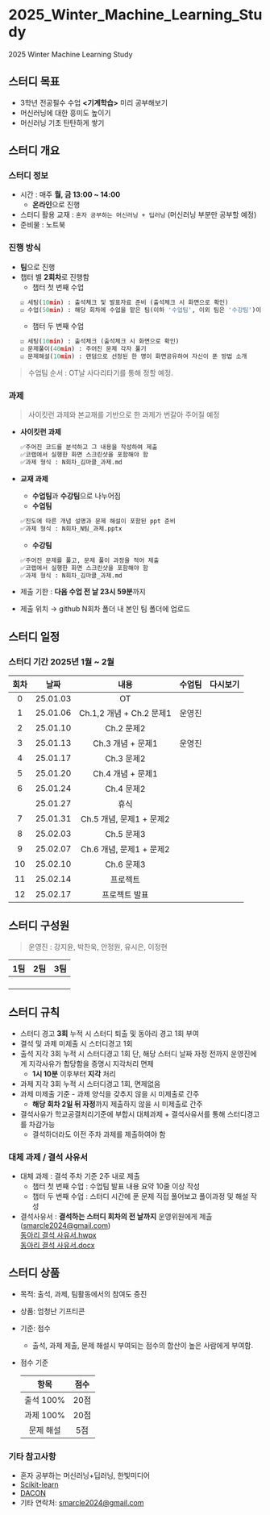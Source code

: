 # 2025_Winter_Machine_Learning_Study
2025 Winter Machine Learning Study
## 스터디 목표
- 3학년 전공필수 수업 **<기계학습>** 미리 공부해보기
- 머신러닝에 대한 흥미도 높이기
- 머신러닝 기초 탄탄하게 쌓기

## 스터디 개요
### 스터디 정보
- 시간 : 매주 **월, 금 13:00 ~ 14:00**
	- **온라인**으로 진행
- 스터디 활용 교재 : `혼자 공부하는 머신러닝 + 딥러닝` (머신러닝 부분만 공부할 예정)
- 준비물 : 노트북

### 진행 방식
- **팀**으로 진행
- 챕터 별 **2회차**로 진행함
	- 챕터 첫 번째 수업
	```python
	☑️ 세팅(10min) : 출석체크 및 발표자료 준비 (출석체크 시 화면으로 확인)
	☑️ 수업(50min) : 해당 회차에 수업을 맡은 팀(이하 '수업팀', 이외 팀은 '수강팀')이 수업을 진행
	```
	- 챕터 두 번째 수업
	```python
	☑️ 세팅(10min) : 출석체크 (출석체크 시 화면으로 확인)
	☑️ 문제풀이(40min) : 주어진 문제 각자 풀기
	☑️ 문제해설(10min) : 랜덤으로 선정된 한 명이 화면공유하여 자신이 푼 방법 소개
	```
> 수업팀 순서 : OT날 사다리타기를 통해 정할 예정.

### 과제
> 사이킷런 과제와 본교재를 기반으로 한 과제가 번갈아 주어질 예정

- **사이킷런 과제**
	```python
	✅주어진 코드를 분석하고 그 내용을 작성하여 제출
	✅코랩에서 실행한 화면 스크린샷을 포함해야 함
	✅과제 형식 : N회차_김마클_과제.md
	```

- **교재 과제**
	- **수업팀**과 **수강팀**으로 나누어짐
	- **수업팀**
	```python
	✅진도에 따른 개념 설명과 문제 해설이 포함된 ppt 준비
	✅과제 형식 : N회차_N팀_과제.pptx
	```
	- **수강팀**
	```python
	✅주어진 문제를 풀고, 문제 풀이 과정을 적어 제출
	✅코랩에서 실행한 화면 스크린샷을 포함해야 함
	✅과제 형식 : N회차_김마클_과제.md
	```

- 제출 기한 : **다음 수업 전 날 23시 59분**까지
- 제출 위치 → github N회차 폴더 내 본인 팀 폴더에 업로드

## 스터디 일정
### 스터디 기간 2025년 1월 ~ 2월
|회차|날짜|내용|수업팀|다시보기|
|:---:|:---:|:---:|:---:|:---:|
|0|25.01.03|OT|||
|1|25.01.06|Ch.1,2 개념 + Ch.2 문제1|운영진||
|2|25.01.10|Ch.2 문제2|||
|3|25.01.13|Ch.3 개념 + 문제1|운영진||
|4|25.01.17|Ch.3 문제2|||
|5|25.01.20|Ch.4 개념 + 문제1|||
|6|25.01.24|Ch.4 문제2|||
||25.01.27|휴식|||
|7|25.01.31|Ch.5 개념, 문제1 + 문제2|||
|8|25.02.03|Ch.5 문제3|||
|9|25.02.07|Ch.6 개념, 문제1 + 문제2|||
|10|25.02.10|Ch.6 문제3|||
|11|25.02.14|프로젝트|||
|12|25.02.17|프로젝트 발표|||

## 스터디 구성원
> 운영진 : 강지윤, 박찬욱, 안정원, 유시은, 이정현

|1팀|2팀|3팀|
|:---:|:---:|:---:|
||||
||||
||||
||||

## 스터디 규칙
- 스터디 경고 **3회** 누적 시 스터디 퇴출 및 동아리 경고 1회 부여
- 결석 및 과제 미제출 시 스터디경고 1회
- 출석 지각 3회 누적 시 스터디경고 1회 단, 해당 스터디 날짜 자정 전까지 운영진에게 지각사유가 합당함을 증명시 지각처리 면제
	- **1시 10분** 이후부터 **지각** 처리
- 과제 지각 3회 누적 시 스터디경고 1회, 면제없음 
- 과제 미제출 기준	- 과제 양식을 갖추지 않을 시 미제출로 간주
	- **해당 회차 2일 뒤 자정**까지 제출하지 않을 시 미제출로 간주
- 결석사유가 학교공결처리기준에 부합시 대체과제 + 결석사유서를 통해 스터디경고를 차감가능
	- 결석하더라도 이전 주차 과제를 제출하여야 함
	
### 대체 과제 / 결석 사유서
- 대체 과제 : 결석 주차 기준 2주 내로 제출
	- 챕터 첫 번째 수업 : 수업팀 발표 내용 요약 10줄 이상 작성
	- 챕터 두 번째 수업 : 스터디 시간에 푼 문제 직접 풀어보고 풀이과정 및 해설 작성
- 결석사유서 : **결석하는 스터디 회차의 전 날까지** 운영위원에게 제출(smarcle2024@gmail.com) <br>
[동아리 결석 사유서.hwpx](https://github.com/sejongsmarcle/2025_Winter_Machine_Learning_Study/blob/main/%EB%8F%99%EC%95%84%EB%A6%AC%20%EA%B2%B0%EC%84%9D%20%EC%82%AC%EC%9C%A0%EC%84%9C.hwpx) <br>
[동아리 결석 사유서.docx](https://github.com/sejongsmarcle/2025_Winter_Machine_Learning_Study/blob/main/%EB%8F%99%EC%95%84%EB%A6%AC%20%EA%B2%B0%EC%84%9D%20%EC%82%AC%EC%9C%A0%EC%84%9C_word%EC%9A%A9.docx)

## 스터디 상품
- 목적: 출석, 과제, 팀활동에서의 참여도 증진
- 상품: 엄청난 기프티콘
- 기준: 점수
  - 출석, 과제 제출, 문제 해설시 부여되는 점수의 합산이 높은 사람에게 부여함.
- 점수 기준 <br>

  |항목|점수|
  |:---:|:---:|
  |출석 100%|20점|
  |과제 100%|20점|
  |문제 해설|5점|
  

### 기타 참고사항
- 혼자 공부하는 머신러닝+딥러닝, 한빛미디어
- [Scikit-learn](https://scikit-learn.org/stable/index.html)
- [DACON](https://dacon.io/)
- 기타 연락처: smarcle2024@gmail.com
